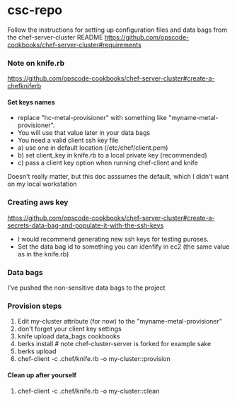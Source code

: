 csc-repo
========

Follow the instructions for setting up configuration files and data bags from the chef-server-cluster README https://github.com/opscode-cookbooks/chef-server-cluster#requirements

### Note on knife.rb
https://github.com/opscode-cookbooks/chef-server-cluster#create-a-chefkniferb
#### Set keys names
* replace "hc-metal-provisioner" with something like "myname-metal-provisioner".
* You will use that value later in your data bags
* You need a valid client ssh key file
 * a) use one in default location (/etc/chef/client.pem)
 * b) set client_key in knife.rb to a local private key (recommended)
 * c) pass a client key option when running chef-client and knife

Doesn't really matter, but this doc asssumes the default, which I didn't want on my local workstation

### Creating aws key
https://github.com/opscode-cookbooks/chef-server-cluster#create-a-secrets-data-bag-and-populate-it-with-the-ssh-keys
* I would recommend generating new ssh keys for testing puroses.
* Set the data bag id to something you can idenfify in ec2 (the same value as in the knife.rb)

### Data bags
I've pushed the non-sensitive data bags to the project

### Provision steps
1. Edit my-cluster attribute (for now) to the "myname-metal-provisioner"
1. don't forget your client key settings
1. knife upload data_bags cookbooks
1. berks install # note chef-cluster-server is forked for example sake
1. berks upload
1. chef-client -c .chef/knife.rb -o my-cluster::provision

#### Clean up after yourself
1. chef-client -c .chef/knife.rb -o my-cluster::clean
